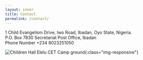 ```yaml
---
layout: inner
title: Contact
permalink: /contact/
---
```

1 Child Evangelism Drive, Iwo Road, Ibadan, Oyo State, Nigeria.  
P.O. Box 7830 Secretariat Post Office, Ibadan  
Phone Number +234 8023251050


![Children Hall Elelu CET Camp ground](/path/to/featured.jpg){:class="img-responsive"}
